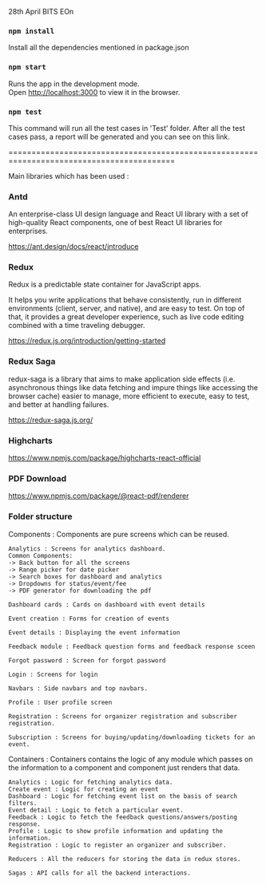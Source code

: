 28th April
BITS EOn

### `npm install`

Install all the dependencies mentioned in package.json

### `npm start`

Runs the app in the development mode.<br />
Open [http://localhost:3000](http://localhost:3000) to view it in the browser.


### `npm test`

This command will run all the test cases in 'Test' folder.
After all the test cases pass, a report will be generated and you can see on this link.

==========================================================================================

Main libraries which has been used :

### Antd
An enterprise-class UI design language and React UI library with a set of high-quality React components, one of best React UI libraries for enterprises.

https://ant.design/docs/react/introduce

### Redux 
Redux is a predictable state container for JavaScript apps.

It helps you write applications that behave consistently, run in different environments (client, server, and native), and are easy to test. On top of that, it provides a great developer experience, such as live code editing combined with a time traveling debugger.

https://redux.js.org/introduction/getting-started

### Redux Saga
redux-saga is a library that aims to make application side effects (i.e. asynchronous things like data fetching and impure things like accessing the browser cache) easier to manage, more efficient to execute, easy to test, and better at handling failures.

https://redux-saga.js.org/

### Highcharts
https://www.npmjs.com/package/highcharts-react-official

### PDF Download
https://www.npmjs.com/package/@react-pdf/renderer

### Folder structure

Components :
Components are pure screens which can be reused. 

    Analytics : Screens for analytics dashboard.
    Common Components:
    -> Back button for all the screens
    -> Range picker for date picker
    -> Search boxes for dashboard and analytics
    -> Dropdowns for status/event/fee
    -> PDF generator for downloading the pdf

    Dashboard cards : Cards on dashboard with event details

    Event creation : Forms for creation of events

    Event details : Displaying the event information

    Feedback module : Feedback question forms and feedback response sceen

    Forgot password : Screen for forgot password

    Login : Screens for login

    Navbars : Side navbars and top navbars.

    Profile : User profile screen

    Registration : Screens for organizer registration and subscriber registration.

    Subscription : Screens for buying/updating/downloading tickets for an event.

Containers :
Containers contains the logic of any module which passes on the information to a component and component just renders that data.

    Analytics : Logic for fetching analytics data.
    Create event : Logic for creating an event
    Dashboard : Logic for fetching event list on the basis of search filters.
    Event detail : Logic to fetch a particular event.
    Feedback : Logic to fetch the feedback questions/answers/posting response.
    Profile : Logic to show profile information and updating the information.
    Registration : Logic to register an organizer and subscriber.

    Reducers : All the reducers for storing the data in redux stores.

    Sagas : API calls for all the backend interactions.


